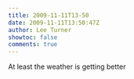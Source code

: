 ```yaml
---
title: 2009-11-11T13-50
date: 2009-11-11T13:50:47Z
author: Lee Turner
showtoc: false
comments: true
---
```


At least the weather is getting better

